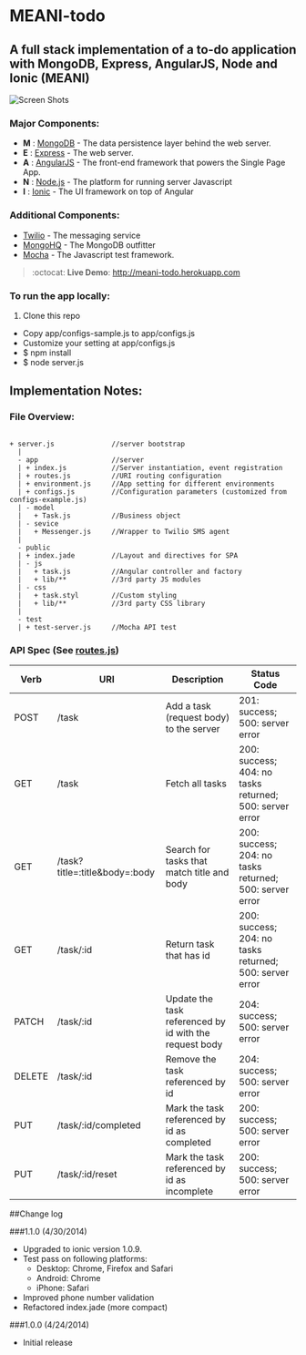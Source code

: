 MEANI-todo
==========

## A full stack implementation of a to-do application with MongoDB, Express, AngularJS, Node and Ionic (MEANI)

![Screen Shots](./docs/meani-merged.png "Screen shots")

### Major Components:
- **M** : [MongoDB](http://mongodb.com) - The data persistence layer behind the web server.
- **E** : [Express](http://expressjs.com) - The web server.
- **A** : [AngularJS](http://angularjs.org) - The front-end framework that powers the Single Page App.
- **N** : [Node.js](http://nodejs.org) - The platform for running server Javascript
- **I** : [Ionic](http://ionicframework.com) - The UI framework on top of Angular

### Additional Components:
- [Twilio](http://twilio.com) - The messaging service
- [MongoHQ](http://mongohq.com) - The MongoDB outfitter
- [Mocha](https://github.com/visionmedia/mocha) - The Javascript test framework.


> :octocat:  **Live Demo**: http://meani-todo.herokuapp.com

### To run the app locally:
  1. Clone this repo
  - Copy app/configs-sample.js to app/configs.js
  - Customize your setting at app/configs.js
  - $ npm install
  - $ node server.js

Implementation Notes:
---------------------

### File Overview:
```

+ server.js              //server bootstrap
  |
  - app                  //server
  | + index.js           //Server instantiation, event registration
  | + routes.js          //URI routing configuration
  | + environment.js     //App setting for different environments
  | + configs.js         //Configuration parameters (customized from configs-example.js)
  | - model
  |   + Task.js          //Business object
  | - sevice
  |   + Messenger.js     //Wrapper to Twilio SMS agent
  |
  - public
  | + index.jade         //Layout and directives for SPA
  | - js
  |   + task.js          //Angular controller and factory
  |   + lib/**           //3rd party JS modules
  | - css
  |   + task.styl        //Custom styling
  |   + lib/**           //3rd party CSS library
  |
  - test
  | + test-server.js     //Mocha API test

```

### API Spec (See [routes.js](./app/routes.js))

Verb |  URI  |   Description  |  Status Code
-----|-------| ---------------| --------
POST | /task | Add a task (request body) to the server | 201: success; 500: server error
GET  | /task | Fetch all tasks | 200: success; 404: no tasks returned; 500: server error
GET  | /task?title=:title&body=:body | Search for tasks that match title and body | 200: success; 204: no tasks returned; 500: server error
GET  | /task/:id | Return task that has id | 200: success; 204: no tasks returned; 500: server error
PATCH | /task/:id | Update the task referenced by id with the request body | 204: success; 500: server error
DELETE | /task/:id | Remove the task referenced by id | 204: success; 500: server error
PUT | /task/:id/completed | Mark the task referenced by id as completed | 200: success; 500: server error
PUT | /task/:id/reset | Mark the task referenced by id as incomplete | 200: success; 500: server error


##Change log

###1.1.0 (4/30/2014)
- Upgraded to ionic version 1.0.9.
- Test pass on following platforms:
  - Desktop: Chrome, Firefox and Safari
  - Android: Chrome
  - iPhone: Safari
- Improved phone number validation
- Refactored index.jade (more compact)

###1.0.0 (4/24/2014)
- Initial release
